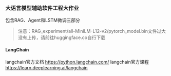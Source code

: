 ### 大语言模型辅助软件工程大作业

包含RAG、Agent和LSTM微调三部分

> 注意：RAG_experiment/all-MiniLM-L12-v2/pytorch_model.bin文件过大没有上传，请前往huggingface.co自行下载

#### LangChain
langchain官方文档 https://python.langchain.com/
langchain官方课程 https://learn.deeplearning.ai/langchain